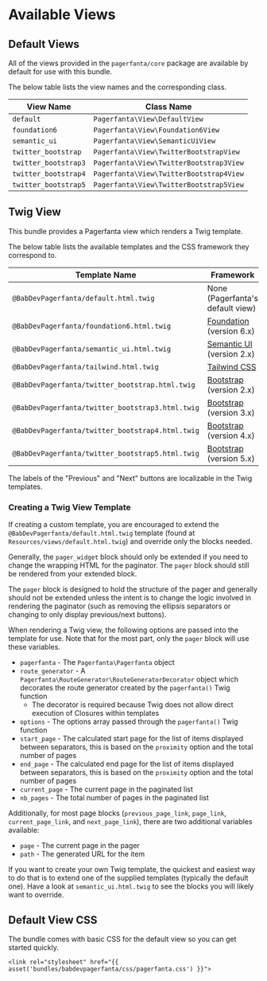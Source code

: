 # Available Views

## Default Views

All of the views provided in the `pagerfanta/core` package are available by default for use with this bundle.

The below table lists the view names and the corresponding class. 

| View Name            | Class Name                              |
| -------------------- | --------------------------------------- |
| `default`            | `Pagerfanta\View\DefaultView`           |
| `foundation6`        | `Pagerfanta\View\Foundation6View`       |
| `semantic_ui`        | `Pagerfanta\View\SemanticUiView`        |
| `twitter_bootstrap`  | `Pagerfanta\View\TwitterBootstrapView`  |
| `twitter_bootstrap3` | `Pagerfanta\View\TwitterBootstrap3View` |
| `twitter_bootstrap4` | `Pagerfanta\View\TwitterBootstrap4View` |
| `twitter_bootstrap5` | `Pagerfanta\View\TwitterBootstrap5View` |

## Twig View

This bundle provides a Pagerfanta view which renders a Twig template.

The below table lists the available templates and the CSS framework they correspond to.

| Template Name                                    | Framework                                                     |
| ------------------------------------------------ | ------------------------------------------------------------- |
| `@BabDevPagerfanta/default.html.twig`            | None (Pagerfanta's default view)                              |
| `@BabDevPagerfanta/foundation6.html.twig`        | [Foundation](https://get.foundation/index.html) (version 6.x) |
| `@BabDevPagerfanta/semantic_ui.html.twig`        | [Semantic UI](https://semantic-ui.com) (version 2.x)          |
| `@BabDevPagerfanta/tailwind.html.twig`           | [Tailwind CSS](https://tailwindcss.com/)                      |
| `@BabDevPagerfanta/twitter_bootstrap.html.twig`  | [Bootstrap](https://getbootstrap.com) (version 2.x)           |
| `@BabDevPagerfanta/twitter_bootstrap3.html.twig` | [Bootstrap](https://getbootstrap.com) (version 3.x)           |
| `@BabDevPagerfanta/twitter_bootstrap4.html.twig` | [Bootstrap](https://getbootstrap.com) (version 4.x)           |
| `@BabDevPagerfanta/twitter_bootstrap5.html.twig` | [Bootstrap](https://getbootstrap.com) (version 5.x)           |

The labels of the "Previous" and "Next" buttons are localizable in the Twig templates.

### Creating a Twig View Template

If creating a custom template, you are encouraged to extend the `@BabDevPagerfanta/default.html.twig` template (found at `Resources/views/default.html.twig`) and override only the blocks needed.

Generally, the `pager_widget` block should only be extended if you need to change the wrapping HTML for the paginator. The `pager` block should still be rendered from your extended block.

The `pager` block is designed to hold the structure of the pager and generally should not be extended unless the intent is to change the logic involved in rendering the paginator (such as removing the ellipsis separators or changing to only display previous/next buttons).

When rendering a Twig view, the following options are passed into the template for use. Note that for the most part, only the `pager` block will use these variables.

- `pagerfanta` - The `Pagerfanta\Pagerfanta` object
- `route_generator` - A `Pagerfanta\RouteGenerator\RouteGeneratorDecorator` object which decorates the route generator created by the `pagerfanta()` Twig function
    - The decorator is required because Twig does not allow direct execution of Closures within templates
- `options` - The options array passed through the `pagerfanta()` Twig function
- `start_page` - The calculated start page for the list of items displayed between separators, this is based on the `proximity` option and the total number of pages
- `end_page` - The calculated end page for the list of items displayed between separators, this is based on the `proximity` option and the total number of pages
- `current_page` - The current page in the paginated list
- `nb_pages` - The total number of pages in the paginated list

Additionally, for most page blocks (`previous_page_link`, `page_link`, `current_page_link`, and `next_page_link`), there are two additional variables available:

- `page` - The current page in the pager
- `path` - The generated URL for the item

If you want to create your own Twig template, the quickest and easiest way to do that is to extend one of the supplied templates (typically the default one). Have a look at `semantic_ui.html.twig` to see the blocks you will likely want to override.

## Default View CSS

The bundle comes with basic CSS for the default view so you can get started quickly.

```twig
<link rel="stylesheet" href="{{ asset('bundles/babdevpagerfanta/css/pagerfanta.css') }}">
```
